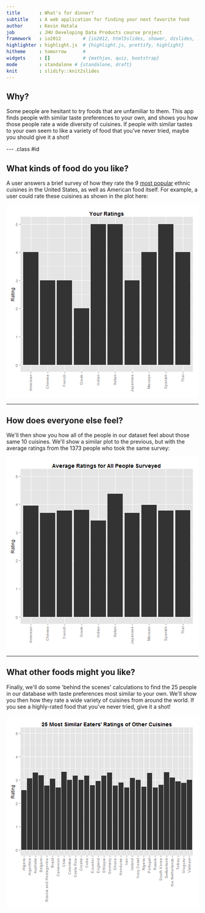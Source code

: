 ```yaml
---
title       : What's for dinner?
subtitle    : A web application for finding your next favorite food
author      : Kevin Hatala
job         : JHU Developing Data Products course project
framework   : io2012        # {io2012, html5slides, shower, dzslides, ...}
highlighter : highlight.js  # {highlight.js, prettify, highlight}
hitheme     : tomorrow      # 
widgets     : []            # {mathjax, quiz, bootstrap}
mode        : standalone # {standalone, draft}
knit        : slidify::knit2slides
---
```


## Why?

Some people are hesitant to try foods that are unfamiliar to them. This app finds people with similar taste preferences to your own, and shows you how those people rate a wide diversity of cuisines. If people with similar tastes to your own seem to like a variety of food that you've never tried, maybe you should give it a shot!

--- .class #id 

## What kinds of food do you like?

A user answers a brief survey of how they rate the 9 [most popular](http://blogs.voanews.com/all-about-america/2015/05/18/top-10-most-popular-ethnic-cuisines-in-us/) ethnic cuisines in the United States, as well as American food itself. For example, a user could rate these cuisines as shown in the plot here:

![plot of chunk unnamed-chunk-1](assets/fig/unnamed-chunk-1-1.png) 

---

## How does everyone else feel?

We'll then show you how all of the people in our dataset feel about those same 10 cuisines. We'll show a similar plot to the previous, but with the average ratings from the 1373 people who took the same survey:

![plot of chunk unnamed-chunk-2](assets/fig/unnamed-chunk-2-1.png) 

---

## What other foods might you like?

Finally, we'll do some 'behind the scenes' calculations to find the 25 people in our database with taste preferences most similar to your own. We'll show you then how they rate a wide variety of cuisines from around the world. If you see a highly-rated food that you've never tried, give it a shot!

![plot of chunk unnamed-chunk-3](assets/fig/unnamed-chunk-3-1.png) 




